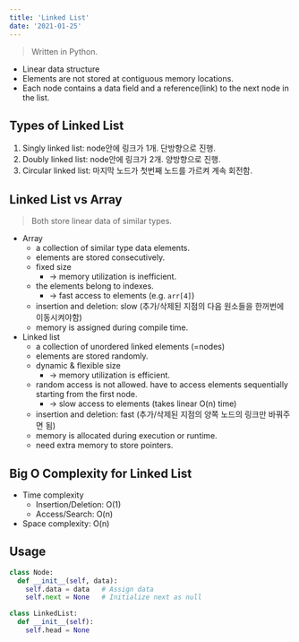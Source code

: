 ```yaml
---
title: 'Linked List'
date: '2021-01-25'
---
```


> Written in Python.

- <span>Linear</span> data structure
- Elements are not stored at contiguous memory locations.
- Each node contains a data field and a reference(link) to the next node in the list.
  
## Types of Linked List

1. Singly linked list: node안에 링크가 1개. 단방향으로 진행.
2. Doubly linked list: node안에 링크가 2개. 양방향으로 진행.
3. Circular linked list: 마지막 노드가 첫번째 노드를 가르켜 계속 회전함.

## Linked List vs Array

> Both store linear data of similar types.

- Array
  - a collection of similar type data elements.
  - elements are stored consecutively.
  - fixed size
      - → memory utilization is inefficient.
  - the elements belong to indexes.
      - → fast access to elements (e.g. `arr[4]`)
  - insertion and deletion: slow (추가/삭제된 지점의 다음 원소들을 한꺼번에 이동시켜야함)
  - memory is assigned during compile time.
- Linked list
  - a collection of unordered linked elements (=nodes)
  - elements are stored randomly.
  - dynamic & flexible size
      - → memory utilization is efficient.
  - random access is not allowed. have to access elements sequentially starting from the first node.
      - → slow access to elements (takes linear O(n) time)
  - insertion and deletion: fast (추가/삭제된 지점의 양쪽 노드의 링크만 바꿔주면 됨)
  - memory is allocated during execution or runtime.
  - need extra memory to store pointers.

## Big O Complexity for Linked List

- Time complexity
  - Insertion/Deletion: O(1)
  - Access/Search: O(n)
- Space complexity: O(n)

## Usage

```python
class Node:
  def __init__(self, data): 
    self.data = data   # Assign data 
    self.next = None   # Initialize next as null 

class LinkedList: 
  def __init__(self):  
    self.head = None
```